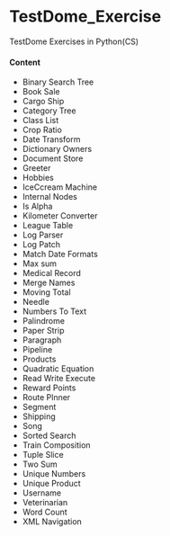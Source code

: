 # TestDome_Exercise
TestDome Exercises in Python(CS)
#### Content
* Binary Search Tree
* Book Sale
* Cargo Ship
* Category Tree
* Class List
* Crop Ratio
* Date Transform
* Dictionary Owners
* Document Store
* Greeter
* Hobbies
* IceCcream Machine
* Internal Nodes
* Is Alpha
* Kilometer Converter
* League Table
* Log Parser
* Log Patch
* Match Date Formats
* Max sum
* Medical Record
* Merge Names
* Moving Total
* Needle
* Numbers To Text
* Palindrome
* Paper Strip
* Paragraph
* Pipeline
* Products
* Quadratic Equation
* Read Write Execute
* Reward Points
* Route Plnner
* Segment
* Shipping
* Song
* Sorted Search
* Train Composition
* Tuple Slice
* Two Sum
* Unique Numbers
* Unique Product
* Username
* Veterinarian
* Word Count
* XML Navigation
